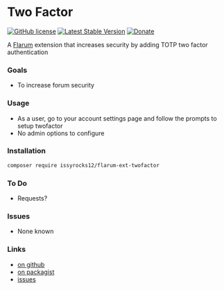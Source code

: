# Two Factor

[![GitHub license](https://img.shields.io/badge/license-MIT-blue.svg)](https://github.com/issyrocks12/flarum-ext-twofactor/blob/master/LICENSE) [![Latest Stable Version](https://img.shields.io/packagist/v/issyrocks12/flarum-ext-twofactor.svg)](https://github.com/issyrocks12/flarum-ext-twofactor) [![Donate](https://img.shields.io/badge/paypal-donate-yellow.svg)](https://paypal.me/CDK2020)

A [Flarum](http://flarum.org) extension that increases security by adding TOTP two factor authentication

### Goals

- To increase forum security

### Usage

- As a user, go to your account settings page and follow the prompts to setup twofactor
- No admin options to configure

### Installation

```bash
composer require issyrocks12/flarum-ext-twofactor
```

### To Do

- Requests?

### Issues

- None known


### Links

- [on github](https://github.com/issyrocks12/flarum-ext-twofactor)
- [on packagist](https://packagist.org/packages/issyrocks12/flarum-ext-twofactor)
- [issues](https://github.com/issyrocks12/flarum-ext-twofactor/issues)
